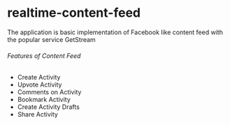 # realtime-content-feed
The application is basic implementation of Facebook like content feed with the popular service GetStream


###### Features of Content Feed
* Create Activity
* Upvote Activity
* Comments on Activity
* Bookmark Activity
* Create Activity Drafts
* Share Activity
